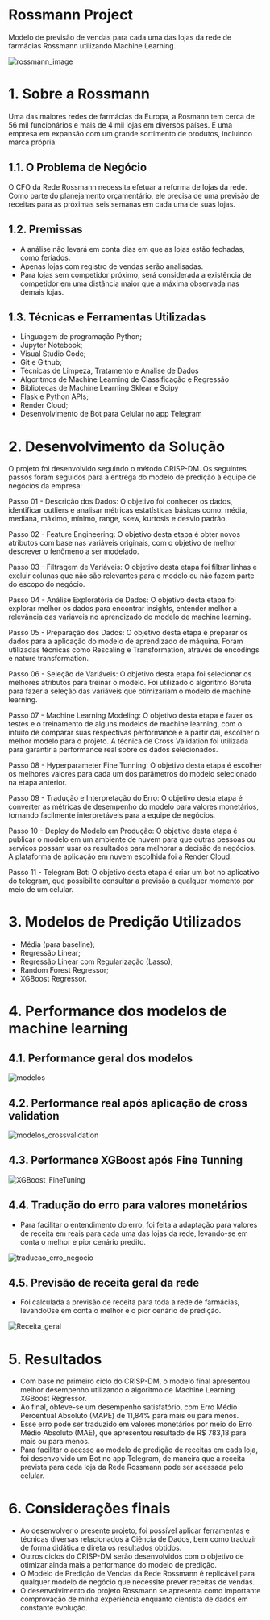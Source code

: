 # Rossmann Project
Modelo de previsão de vendas para cada uma das lojas da rede de farmácias Rossmann utilizando Machine Learning.

![rossmann_image](https://github.com/gtrmiranda/rossmann_project/assets/106852152/10da31e6-d4b7-4bbf-9bb6-0b22f168a3ed)


# 1. Sobre a Rossmann
Uma das maiores redes de farmácias da Europa, a Rosmann tem cerca de 56 mil funcionários e mais de 4 mil lojas em diversos países. 
É uma empresa em expansão com um grande sortimento de produtos, incluindo marca própria. 

## 1.1. O Problema de Negócio
O CFO da Rede Rossmann necessita efetuar a reforma de lojas da rede. Como parte do planejamento orçamentário, ele precisa de uma previsão de 
receitas para as próximas seis semanas em cada uma de suas lojas.

## 1.2. Premissas 
- A análise não levará em conta dias em que as lojas estão fechadas, como feriados.
- Apenas lojas com registro de vendas serão analisadas.
- Para lojas sem competidor próximo, será considerada a existência de competidor em uma distância maior que a máxima observada nas demais lojas.

## 1.3. Técnicas e Ferramentas Utilizadas
- Linguagem de programação Python;
- Jupyter Notebook;
- Visual Studio Code;
- Git e Github;
- Técnicas de Limpeza, Tratamento e Análise de Dados
- Algoritmos de Machine Learning de Classificação e Regressão
- Bibliotecas de Machine Learning Sklear e Scipy
- Flask e Python APIs;
- Render Cloud;
- Desenvolvimento de Bot para Celular no app Telegram

# 2. Desenvolvimento da Solução
O projeto foi desenvolvido seguindo o método CRISP-DM. Os seguintes passos foram seguidos para a entrega do modelo de predição à equipe de negócios da empresa:  

Passo 01 - Descrição dos Dados: O objetivo foi conhecer os dados, identificar outliers e analisar métricas estatísticas básicas 
como: média, mediana, máximo, mínimo, range, skew, kurtosis e desvio padrão. 

Passo 02 - Feature Engineering: O objetivo desta etapa é obter novos atributos com base nas variáveis ​​originais, com o objetivo de melhor descrever 
o fenômeno a ser modelado. 

Passo 03 - Filtragem de Variáveis: O objetivo desta etapa foi filtrar linhas e excluir colunas que não são relevantes para o modelo 
ou não fazem parte do escopo do negócio.

Passo 04 - Análise Exploratória de Dados: O objetivo desta etapa foi explorar melhor os dados para encontrar insights, entender melhor a relevância 
das variáveis no aprendizado do modelo de machine learning.

Passo 05 - Preparação dos Dados: O objetivo desta etapa é preparar os dados para a aplicação do modelo de aprendizado de máquina. 
Foram utilizadas técnicas como Rescaling e Transformation, através de encodings e nature transformation.

Passo 06 - Seleção de Variáveis: O objetivo desta etapa foi selecionar os melhores atributos para treinar o modelo. Foi utilizado o algoritmo 
Boruta para fazer a seleção das variáveis que otimizariam o modelo de machine learning.

Passo 07 - Machine Learning Modeling: O objetivo desta etapa é fazer os testes e o treinamento de alguns modelos de machine learning, 
com o intuito de comparar suas respectivas performance e a partir daí, escolher o melhor modelo para o projeto. A técnica de Cross Validation foi utilizada 
para garantir a performance real sobre os dados selecionados.

Passo 08 - Hyperparameter Fine Tunning: O objetivo desta etapa é escolher os melhores valores para cada um dos parâmetros do modelo selecionado 
na etapa anterior.

Passo 09 - Tradução e Interpretação do Erro: O objetivo desta etapa é converter as métricas de desempenho do modelo para valores monetários, tornando 
facilmente interpretáveis para a equipe de negócios. 

Passo 10 - Deploy do Modelo em Produção: O objetivo desta etapa é publicar o modelo em um ambiente de nuvem para que outras pessoas 
ou serviços possam usar os resultados para melhorar a decisão de negócios. A plataforma de aplicação em nuvem escolhida foi a Render Cloud. 

Passo 11 - Telegram Bot: O objetivo desta etapa é criar um bot no aplicativo do telegram, que possibilite consultar a previsão a qualquer momento
por meio de um celular.

# 3. Modelos de Predição Utilizados
- Média (para baseline);
- Regressão Linear;
- Regressão Linear com Regularização (Lasso);
- Random Forest Regressor;
- XGBoost Regressor.

# 4. Performance dos modelos de machine learning

## 4.1. Performance geral dos modelos 
![modelos](https://github.com/gtrmiranda/rossmann_project/assets/106852152/70cac642-5f89-4d2f-9d0a-ed7ba14bb44a)

## 4.2. Performance real após aplicação de cross validation
![modelos_crossvalidation](https://github.com/gtrmiranda/rossmann_project/assets/106852152/e4d656ba-4b7d-4af5-bc31-8bb1d7dfdb4f)

## 4.3. Performance XGBoost após Fine Tunning
![XGBoost_FineTuning](https://github.com/gtrmiranda/rossmann_project/assets/106852152/4ab8dfe5-035e-4b16-8a18-2547d7d59af9)

## 4.4. Tradução do erro para valores monetários
- Para facilitar o entendimento do erro, foi feita a adaptação para valores de receita em reais para cada uma das lojas da rede, levando-se em conta
o melhor e pior cenário predito. 
  
![traducao_erro_negocio](https://github.com/gtrmiranda/rossmann_project/assets/106852152/a1632d9f-d337-4a32-8f5d-39fe46755c36)

## 4.5. Previsão de receita geral da rede
- Foi calculada a previsão de receita para toda a rede de farmácias, levando0se em conta o melhor e o pior cenário de predição.
  
![Receita_geral](https://github.com/gtrmiranda/rossmann_project/assets/106852152/a6df5d88-19e6-4eee-b4ba-f390a4d5907b)

# 5. Resultados
- Com base no primeiro ciclo do CRISP-DM, o modelo final apresentou melhor desempenho utilizando o algoritmo de Machine Learning XGBoost Regressor.
- Ao final, obteve-se um desempenho satisfatório, com Erro Médio Percentual Absoluto (MAPE) de 11,84% para mais ou para menos.
- Esse erro pode ser traduzido em valores monetários por meio do Erro Médio Absoluto (MAE), que apresentou resultado de R$ 783,18 para mais ou para menos.
- Para facilitar o acesso ao modelo de predição de receitas em cada loja, foi desenvolvido um Bot no app Telegram, de maneira que a receita prevista
para cada loja da Rede Rossmann pode ser acessada pelo celular.

# 6. Considerações finais
- Ao desenvolver o presente projeto, foi possível aplicar ferramentas e técnicas diversas relacionados à Ciência de Dados, bem como traduzir de forma
didática e direta os resultados obtidos.
- Outros ciclos do CRISP-DM serão desenvolvidos com o objetivo de otimizar ainda mais a performance do modelo de predição. 
- O Modelo de Predição de Vendas da Rede Rossmann é replicável para qualquer modelo de negócio que necessite prever receitas de vendas.
- O desenvolvimento do projeto Rossmann se apresenta como importante comprovação de minha experiência enquanto cientista de dados em constante evolução.  
